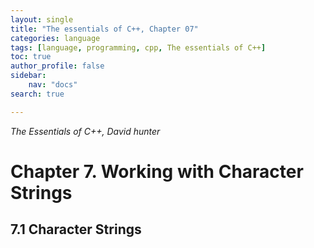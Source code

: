 ```yaml
---
layout: single
title: "The essentials of C++, Chapter 07"
categories: language
tags: [language, programming, cpp, The essentials of C++]
toc: true
author_profile: false
sidebar:
    nav: "docs"
search: true

---
```


*The Essentials of C++, David hunter*



# Chapter 7. Working with Character Strings

## 7.1 Character Strings
